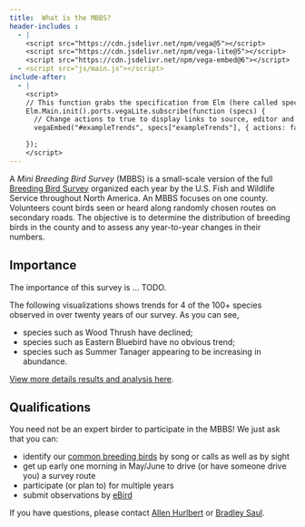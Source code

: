 ```yaml
---
title:  What is the MBBS?
header-includes : 
  - |
    <script src="https://cdn.jsdelivr.net/npm/vega@5"></script>
    <script src="https://cdn.jsdelivr.net/npm/vega-lite@5"></script>
    <script src="https://cdn.jsdelivr.net/npm/vega-embed@6"></script>
  - <script src="js/main.js"></script>
include-after:
  - |
    <script>
    // This function grabs the specification from Elm (here called specs).
    Elm.Main.init().ports.vegaLite.subscribe(function (specs) {
      // Change actions to true to display links to source, editor and image.
      vegaEmbed("#exampleTrends", specs["exampleTrends"], { actions: false }).catch(console.warn);

    });
    </script>
---
```


A *Mini Breeding Bird Survey* (MBBS) is a small-scale version of the full
[Breeding Bird Survey](https://www.pwrc.usgs.gov/bbs/)
organized each year by the U.S. Fish and Wildlife Service
throughout North America.
An MBBS focuses on one county.
Volunteers count birds seen or heard
along randomly chosen routes on secondary roads.
The objective is to determine the distribution of breeding birds in the county
and to assess any year-to-year changes in their numbers.

## Importance

The importance of this survey is ... TODO.

The following visualizations shows trends
for 4 of the 100+ species observed in over twenty years of our survey.
As you can see,

* species such as Wood Thrush have declined;
* species such as Eastern Bluebird have no obvious trend;
* species such as Summer Tanager appearing to be increasing in abundance.

<div id="exampleTrends" margin=auto></div>

[View more details results and analysis here](results.html).

## Qualifications

You need not be an expert birder to participate in the MBBS!
We just ask that you can:

* identify our [common breeding birds](mbbsbirds.html)
by song or calls as well as by sight
* get up early one morning in May/June
to drive (or have someone drive you) a survey route
* participate (or plan to) for multiple years
* submit observations by [eBird](https://ebird.org)

If you have questions,
please contact
<a href="mailto:hurlbert@bio.unc.edu">Allen Hurlbert</a>
or
<a href="mailto:bradleysaul@fastmail.com">Bradley Saul</a>.
